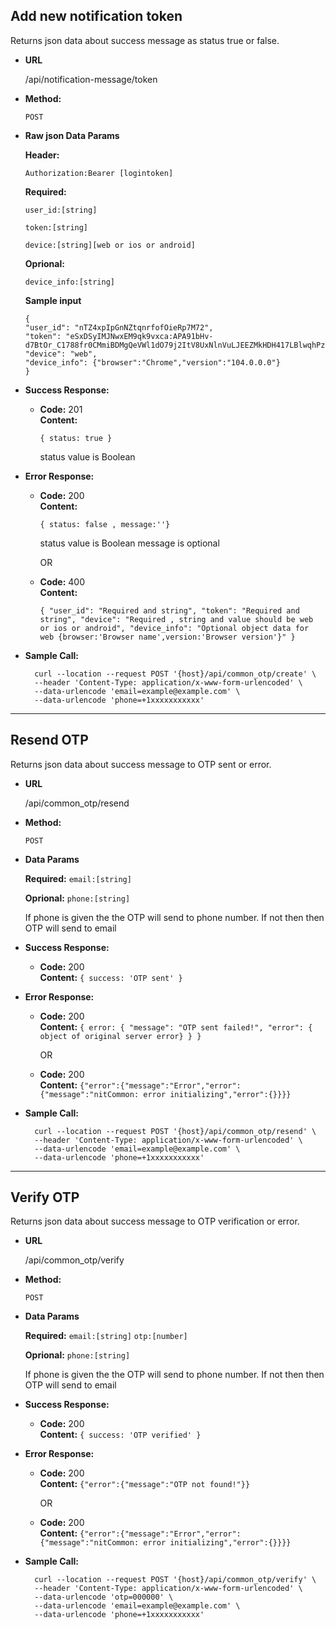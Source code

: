 **Add new notification token**
----
  Returns json data about success message as status true or false.

* **URL**

  /api/notification-message/token

* **Method:**

  `POST`
  

* **Raw json Data Params**

    **Header:**

    `Authorization:Bearer [logintoken]`

    **Required:**

    `user_id:[string]`

    `token:[string]`

    `device:[string][web or ios or android]`


    **Oprional:**
    
    `device_info:[string]`

    **Sample input**
    ```
    {
    "user_id": "nTZ4xpIpGnNZtqnrfofOieRp7M72",
    "token": "eSxDSyIMJNwxEM9qk9vxca:APA91bHv-d7BtOr_C1788fr0CMmiBDMgQeVWl1dO79j2ItV8UxNlnVuLJEEZMkHDH417LBlwqhPzjAiloWGaWlu88KFZUJYbZ8VR2nIiL4EZpF5tod5iWdGnkwvKFMZStmwK_q5pi1Rg1",
    "device": "web",
    "device_info": {"browser":"Chrome","version":"104.0.0.0"}
    }
    ```

  

* **Success Response:**

  * **Code:** 201 <br />
    **Content:** 
    
    `{ status: true }` 
    
    status value is Boolean
 
* **Error Response:**

  * **Code:** 200  <br />
    **Content:** 
    
    `{ status: false , message:''}` 
    
    status value is Boolean message is optional 

    OR 

  * **Code:** 400  <br />
    **Content:** 
    
    `{
    "user_id": "Required and string",
    "token": "Required and string",
    "device": "Required , string and value should be web or ios or android",
    "device_info": "Optional object data for web {browser:'Browser name',version:'Browser version'}"
}`



* **Sample Call:**

  ```
    curl --location --request POST '{host}/api/common_otp/create' \
    --header 'Content-Type: application/x-www-form-urlencoded' \
    --data-urlencode 'email=example@example.com' \
    --data-urlencode 'phone=+1xxxxxxxxxxx'
  ```
----


**Resend OTP**
----
 Returns json data about success message to OTP sent or error.

* **URL**

  /api/common_otp/resend

* **Method:**

  `POST`
  

* **Data Params**

    **Required:**
    `email:[string]`

    **Oprional:**
    `phone:[string]`

  If phone is given the the OTP will send to phone number. If not then then OTP will send to email

* **Success Response:**

  * **Code:** 200 <br />
    **Content:** `{ success: 'OTP sent' }`
 
* **Error Response:**

  * **Code:** 200  <br />
    **Content:** `{
                    error: {
                        "message": "OTP sent failed!",
                        "error": { object of original server error}
                    }
                }`
    
    OR

  * **Code:** 200  <br />
    **Content:** `{"error":{"message":"Error","error":{"message":"nitCommon: error initializing","error":{}}}}`

* **Sample Call:**

  ```
    curl --location --request POST '{host}/api/common_otp/resend' \
    --header 'Content-Type: application/x-www-form-urlencoded' \
    --data-urlencode 'email=example@example.com' \
    --data-urlencode 'phone=+1xxxxxxxxxxx'
  ```
----
  

**Verify OTP**
----
 Returns json data about success message to OTP verification or error.

* **URL**

  /api/common_otp/verify

* **Method:**

  `POST`
  

* **Data Params**

    **Required:**
    `email:[string]`
    `otp:[number]`

    **Oprional:**
    `phone:[string]`

  If phone is given the the OTP will send to phone number. If not then then OTP will send to email

* **Success Response:**

  * **Code:** 200 <br />
    **Content:** `{ success: 'OTP verified' }`
 
* **Error Response:**

  * **Code:** 200  <br />
    **Content:** `{"error":{"message":"OTP not found!"}}`


    OR

  * **Code:** 200  <br />
    **Content:** `{"error":{"message":"Error","error":{"message":"nitCommon: error initializing","error":{}}}}`

* **Sample Call:**

  ```
    curl --location --request POST '{host}/api/common_otp/verify' \
    --header 'Content-Type: application/x-www-form-urlencoded' \
    --data-urlencode 'otp=000000' \
    --data-urlencode 'email=example@example.com' \
    --data-urlencode 'phone=+1xxxxxxxxxxx'
  ```
